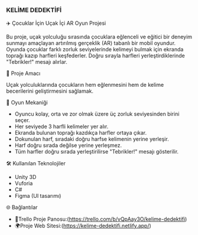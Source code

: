 
### KELİME DEDEKTİFİ


✈️ Çocuklar İçin Uçak İçi AR Oyun Projesi

Bu proje, uçak yolculuğu sırasında çocuklara eğlenceli ve eğitici bir deneyim sunmayı amaçlayan artırılmış gerçeklik (AR) tabanlı bir mobil oyundur. Oyunda çocuklar farklı zorluk seviyelerinde kelimeyi bulmak için ekranda toprağı kazıp harfleri keşfederler. Doğru sırayla harfleri yerleştirdiklerinde "Tebrikler!" mesajı alırlar.


🎯 Proje Amacı

Uçak yolculuklarında çocukların hem eğlenmesini hem de kelime becerilerini geliştirmesini sağlamak.


🧩 Oyun Mekaniği

- Oyuncu kolay, orta ve zor olmak üzere üç zorluk seviyesinden birini seçer.
- Her seviyede 3 harfli kelimeler yer alır.
- Ekranda bulunan toprağı kazdıkça harfler ortaya çıkar.
- Dokunulan harf, sıradaki doğru harfse kelimenin yerine yerleşir.
- Harf doğru sırada değilse yerine yerleşmez.
- Tüm harfler doğru sırada yerleştirilirse "Tebrikler!" mesajı gösterilir.


🛠️ Kullanılan Teknolojiler

- Unity 3D
- Vuforia
- C#
- Figma (UI tasarımı)

🌐 Bağlantılar
- 🔗Trello Proje Panosu:(https://trello.com/b/vQpAay3O/kelime-dedektifi)
- 🌍Proje Web Sitesi:(https://kelime-dedektifi.netlify.app/)
